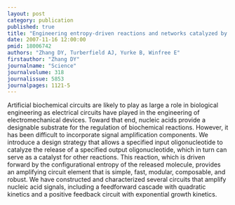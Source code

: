 ```yaml
---
layout: post
category: publication
published: true
title: "Engineering entropy-driven reactions and networks catalyzed by DNA."
date: 2007-11-16 12:00:00
pmid: 18006742
authors: "Zhang DY, Turberfield AJ, Yurke B, Winfree E"
firstauthor: "Zhang DY"
journalname: "Science"
journalvolume: 318
journalissue: 5853
journalpages: 1121-5
---
```


Artificial biochemical circuits are likely to play as large a role in biological engineering as electrical circuits have played in the engineering of electromechanical devices. Toward that end, nucleic acids provide a designable substrate for the regulation of biochemical reactions. However, it has been difficult to incorporate signal amplification components. We introduce a design strategy that allows a specified input oligonucleotide to catalyze the release of a specified output oligonucleotide, which in turn can serve as a catalyst for other reactions. This reaction, which is driven forward by the configurational entropy of the released molecule, provides an amplifying circuit element that is simple, fast, modular, composable, and robust. We have constructed and characterized several circuits that amplify nucleic acid signals, including a feedforward cascade with quadratic kinetics and a positive feedback circuit with exponential growth kinetics.

